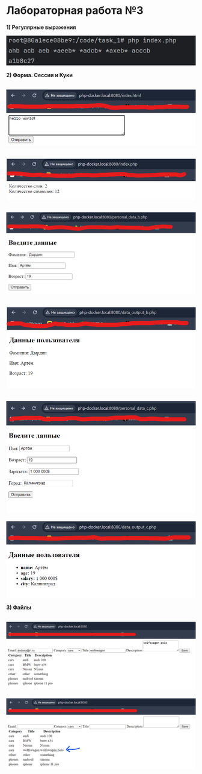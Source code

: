 # Лабораторная работа №3

__1) Регулярные выражения__


![res1](https://github.com/ArtemDyrdin/WEB/blob/main/lab_3/res/1.png)


__2) Форма. Сессии и Куки__


![res2](https://github.com/ArtemDyrdin/WEB/blob/main/lab_3/res/2.png)
---
![res3](https://github.com/ArtemDyrdin/WEB/blob/main/lab_3/res/3.png)
---
![res4](https://github.com/ArtemDyrdin/WEB/blob/main/lab_3/res/4.png)
---
![res5](https://github.com/ArtemDyrdin/WEB/blob/main/lab_3/res/5.png)
---
![res6](https://github.com/ArtemDyrdin/WEB/blob/main/lab_3/res/6.png)
---
![res7](https://github.com/ArtemDyrdin/WEB/blob/main/lab_3/res/7.png)


__3) Файлы__


![res8](https://github.com/ArtemDyrdin/WEB/blob/main/lab_3/res/8.png)
---
![res9](https://github.com/ArtemDyrdin/WEB/blob/main/lab_3/res/9.png)